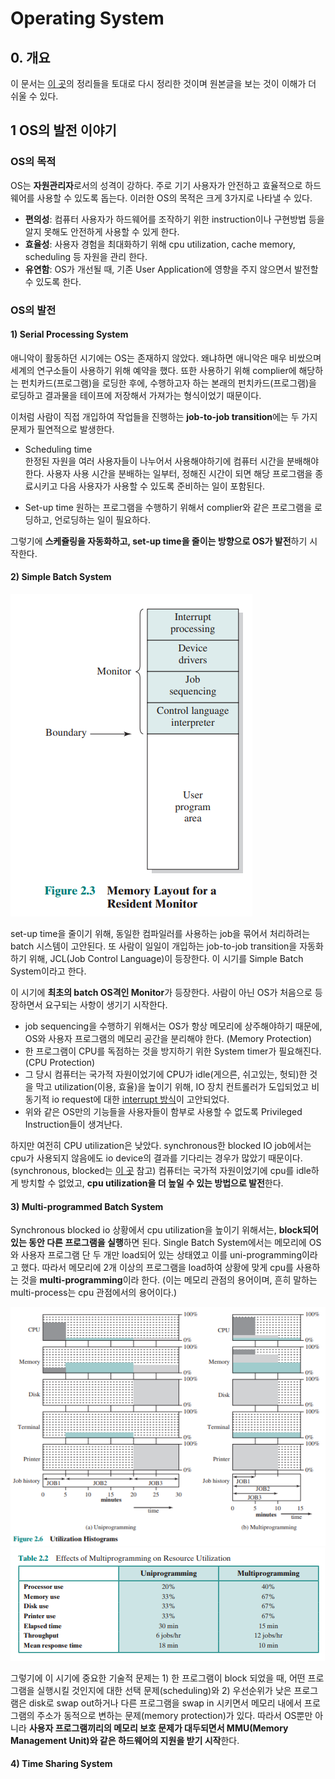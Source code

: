 # Operating System

## 0. 개요
이 문서는 [이 곳](https://letsmakemyselfprogrammer.tistory.com/category/CS/Operating%20System?page=2)의 정리들을 토대로 다시 정리한 것이며 원본글을 보는 것이 이해가 더 쉬울 수 있다.

## 1 OS의 발전 이야기

### OS의 목적
OS는 **자원관리자**로서의 성격이 강하다.
주로 기기 사용자가 안전하고 효율적으로 하드웨어를 사용할 수 있도록 돕는다.
이러한 OS의 목적은 크게 3가지로 나타낼 수 있다.

- **편의성**: 컴퓨터 사용자가 하드웨어를 조작하기 위한 instruction이나 구현방법 등을 알지 못해도 안전하게 사용할 수 있게 한다.
- **효율성**: 사용자 경험을 최대화하기 위해 cpu utilization, cache memory, scheduling 등 자원을 관리 한다.
- **유연함**: OS가 개선될 때, 기존 User Application에 영향을 주지 않으면서 발전할 수 있도록 한다.

### OS의 발전

#### 1) Serial Processing System
애니악이 활동하던 시기에는 OS는 존재하지 않았다.
왜냐하면 애니악은 매우 비쌌으며 세계의 연구소들이 사용하기 위해 예약을 했다.
뚀한 사용하기 위해 complier에 해당하는 펀치카드(프로그램)을 로딩한 후에, 수행하고자 하는 본래의 펀치카드(프로그램)을 로딩하고 결과물을 테이프에 저장해서 가져가는 형식이었기 때문이다.

이처럼 사람이 직접 개입하여 작업들을 진행하는 **job-to-job transition**에는 두 가지 문제가 필연적으로 발생한다. 

- Scheduling time  
한정된 자원을 여러 사용자들이 나누어서 사용해야하기에 컴퓨터 시간을 분배해야 한다. 사용자 사용 시간을 분배하는 일부터, 정해진 시간이 되면 해당 프로그램을 종료시키고 다음 사용자가 사용할 수 있도록 준비하는 일이 포함된다.

- Set-up time
원하는 프로그램을 수행하기 위해서 complier와 같은 프로그램을 로딩하고, 언로딩하는 일이 필요하다.

그렇기에 **스케쥴링을 자동화하고, set-up time을 줄이는 방향으로 OS가 발전**하기 시작한다.

#### 2) Simple Batch System
![monitor](img/memory_layout_for_a_resident_monitor.png)

set-up time을 줄이기 위해, 동일한 컴파일러를 사용하는 job을 묶어서 처리하려는 batch 시스템이 고안된다.
또 사람이 일일이 개입하는 job-to-job transition을 자동화하기 위해, JCL(Job Control Language)이 등장한다. 이 시기를 Simple Batch System이라고 한다.

이 시기에 **최초의 batch OS격인 Monitor**가 등장한다.
사람이 아닌 OS가 처음으로 등장하면서 요구되는 사항이 생기기 시작한다.

- job sequencing을 수행하기 위해서는 OS가 항상 메모리에 상주해야하기 때문에, OS와 사용자 프로그램의 메모리 공간을 분리해야 한다. (Memory Protection)
- 한 프로그램이 CPU를 독점하는 것을 방지하기 위한 System timer가 필요해진다. (CPU Protection)
- 그 당시 컴퓨터는 국가적 자원이었기에 CPU가 idle(게으른, 쉬고있는, 헛되)한 것을 막고 utilization(이용, 효율)을 높이기 위해, IO 장치 컨트롤러가 도입되었고 비동기적 io request에 대한 [interrupt 방식](https://ko.wikipedia.org/wiki/%EC%9D%B8%ED%84%B0%EB%9F%BD%ED%8A%B8)이 고안되었다.
- 위와 같은 OS만의 기능들을 사용자들이 함부로 사용할 수 없도록 Privileged Instruction들이 생겨난다.

하지만 여전히 CPU utilization은 낮았다.
synchronous한 blocked IO job에서는 cpu가 사용되지 않음에도 io device의 결과를 기다리는 경우가 많았기 때문이다. (synchronous, blocked는 [이 곳](https://evan-moon.github.io/2019/09/19/sync-async-blocking-non-blocking/) 참고)
컴퓨터는 국가적 자원이었기에 cpu를 idle하게 방치할 수 없었고, **cpu utilization을 더 높일 수 있는 방법으로 발전**한다.

#### 3) Multi-programmed Batch System

Synchronous blocked io 상황에서 cpu utilization을 높이기 위해서는, **block되어있는 동안 다른 프로그램을 실행**하면 된다.
Single Batch System에서는 메모리에 OS와 사용자 프로그램 단 두 개만 load되어 있는 상태였고 이를 uni-programming이라고 했다.
따라서 메모리에 2개 이상의 프로그램을 load하여 상황에 맞게 cpu를 사용하는 것을 **multi-programming**이라 한다. (이는 메모리 관점의 용어이며, 흔히 말하는 multi-process는 cpu 관점에서의 용어이다.)

![multiprogram](img/multiprogramming.png)
![multiprogram](img/multiprogramming2.png)

그렇기에 이 시기에 중요한 기술적 문제는 1) 한 프로그램이 block 되었을 때, 어떤 프로그램을 실행시킬 것인지에 대한 선택 문제(scheduling)와 2) 우선순위가 낮은 프로그램은 disk로 swap out하거나 다른 프로그램을 swap in 시키면서 메모리 내에서 프로그램의 주소가 동적으로 변하는 문제(memory protection)가 있다.
따라서 OS뿐만 아니라 **사용자 프로그램끼리의 메모리 보호 문제가 대두되면서 MMU(Memory Management Unit)와 같은 하드웨어의 지원을 받기 시작**한다.

#### 4) Time Sharing System
